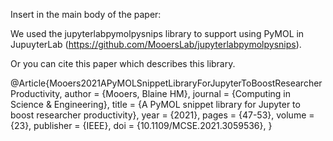 Insert in the main body of the paper:

We used the jupyterlabpymolpysnips library to support using PyMOL in JupuyterLab (https://github.com/MooersLab/jupyterlabpymolpysnips).

Or you can cite this paper which describes this library.

@Article{Mooers2021APyMOLSnippetLibraryForJupyterToBoostResearcherProductivity,
  author    = {Mooers, Blaine HM},
  journal   = {Computing in Science \& Engineering},
  title     = {A PyMOL snippet library for Jupyter to boost researcher productivity},
  year      = {2021},
  pages     = {47-53},
  volume    = {23},
  publisher = {IEEE},
  doi       = {10.1109/MCSE.2021.3059536},
}
